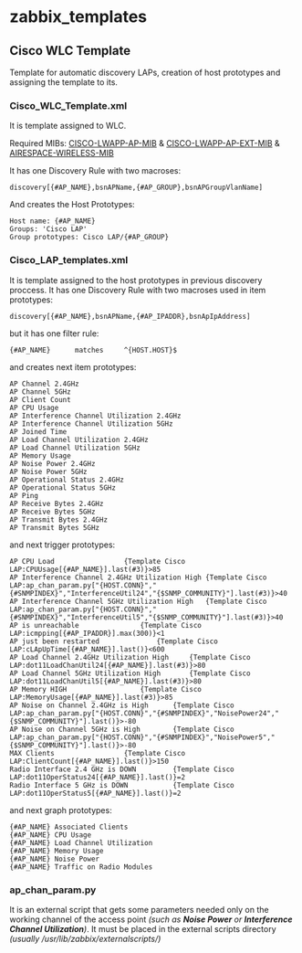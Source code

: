 # zabbix_templates
## Cisco WLC Template

Template for automatic discovery LAPs, creation of host prototypes and assigning the template to its.

### Cisco_WLC_Template.xml
It is template assigned to WLC.

Required MIBs: 
[CISCO-LWAPP-AP-MIB](https://circitor.fr/Mibs/Html/C/CISCO-LWAPP-AP-MIB.php) & [CISCO-LWAPP-AP-EXT-MIB](https://www.circitor.fr/Mibs/Html/C/CISCO-LWAPP-EXT-MIB.php) & [AIRESPACE-WIRELESS-MIB](http://www.circitor.fr/Mibs/Html/A/AIRESPACE-WIRELESS-MIB.php)

It has one Discovery Rule with two macroses:
```
discovery[{#AP_NAME},bsnAPName,{#AP_GROUP},bsnAPGroupVlanName]
```
And creates the Host Prototypes:
```
Host name: {#AP_NAME}
Groups: 'Cisco LAP'
Group prototypes: Cisco LAP/{#AP_GROUP}
```

### Cisco_LAP_templates.xml
It is template assigned to the host prototypes in previous discovery proccess.
It has one Discovery Rule with two macroses used in item prototypes:
```
discovery[{#AP_NAME},bsnAPName,{#AP_IPADDR},bsnApIpAddress]
```
but it has one filter rule:
```
{#AP_NAME}      matches     ^{HOST.HOST}$
```
and creates next item prototypes:
```
AP Channel 2.4GHz
AP Channel 5GHz
AP Client Count
AP CPU Usage
AP Interference Channel Utilization 2.4GHz
AP Interference Channel Utilization 5GHz
AP Joined Time
AP Load Channel Utilization 2.4GHz
AP Load Channel Utilization 5GHz
AP Memory Usage
AP Noise Power 2.4GHz
AP Noise Power 5GHz
AP Operational Status 2.4GHz
AP Operational Status 5GHz
AP Ping
AP Receive Bytes 2.4GHz
AP Receive Bytes 5GHz
AP Transmit Bytes 2.4GHz
AP Transmit Bytes 5GHz
```
and next trigger prototypes:
```
AP CPU Load					{Template Cisco LAP:CPUUsage[{#AP_NAME}].last(#3)}>85
AP Interference Channel 2.4GHz Utilization High	{Template Cisco LAP:ap_chan_param.py["{HOST.CONN}","{#SNMPINDEX}","InterferenceUtil24","{$SNMP_COMMUNITY}"].last(#3)}>40
AP Interference Channel 5GHz Utilization High	{Template Cisco LAP:ap_chan_param.py["{HOST.CONN}","{#SNMPINDEX}","InterferenceUtil5","{$SNMP_COMMUNITY}"].last(#3)}>40
AP is unreachable				{Template Cisco LAP:icmpping[{#AP_IPADDR}].max(300)}<1
AP just been restarted				{Template Cisco LAP:cLApUpTime[{#AP_NAME}].last()}<600
AP Load Channel 2.4GHz Utilization High		{Template Cisco LAP:dot11LoadChanUtil24[{#AP_NAME}].last(#3)}>80
AP Load Channel 5GHz Utilization High		{Template Cisco LAP:dot11LoadChanUtil5[{#AP_NAME}].last(#3)}>80
AP Memory HIGH					{Template Cisco LAP:MemoryUsage[{#AP_NAME}].last(#3)}>85
AP Noise on Channel 2.4GHz is High		{Template Cisco LAP:ap_chan_param.py["{HOST.CONN}","{#SNMPINDEX}","NoisePower24","{$SNMP_COMMUNITY}"].last()}>-80
AP Noise on Channel 5GHz is High		{Template Cisco LAP:ap_chan_param.py["{HOST.CONN}","{#SNMPINDEX}","NoisePower5","{$SNMP_COMMUNITY}"].last()}>-80
MAX Clients					{Template Cisco LAP:ClientCount[{#AP_NAME}].last()}>150
Radio Interface 2.4 GHz is DOWN			{Template Cisco LAP:dot11OperStatus24[{#AP_NAME}].last()}=2
Radio Interface 5 GHz is DOWN			{Template Cisco LAP:dot11OperStatus5[{#AP_NAME}].last()}=2
```
and next graph prototypes:
```
{#AP_NAME} Associated Clients
{#AP_NAME} CPU Usage
{#AP_NAME} Load Channel Utilization
{#AP_NAME} Memory Usage
{#AP_NAME} Noise Power
{#AP_NAME} Traffic on Radio Modules
```

### ap_chan_param.py
It is an external script that gets some parameters needed only on the working channel of the access point _(such as **Noise Power** or **Interference Channel Utilization**)_.
It must be placed in the external scripts directory *(usually /usr/lib/zabbix/externalscripts/)*
